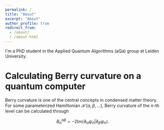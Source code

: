 ```yaml
---
permalink: /
title: "About"
excerpt: "About"
author_profile: true
redirect_from: 
  - /about/
  - /about.html
---
```


I'm a PhD student in the Applied Quantum Algorithms (aQa) group at Leiden University.

# Calculating Berry curvature on a quantum computer

Berry curvature is one of the central concepts in condensed matter theory. For some parameterized Hamiltonian $\mathcal{H}(\alpha, \beta, \dots)$, Berry curvature of the $n$-th level can be calculated through

$$
    B^{\alpha\beta}_n = -2\text{Im}\langle\partial_\alpha\psi_n|\partial_\beta\psi_n\rangle.  
$$
